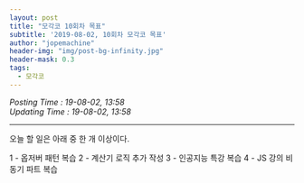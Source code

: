 ```yaml
---
layout: post
title: "모각코 10회차 목표"
subtitle: '2019-08-02, 10회차 모각코 목표'
author: "jopemachine"
header-img: "img/post-bg-infinity.jpg"
header-mask: 0.3
tags:
  - 모각코
---
```


<i>Posting Time : 19-08-02, 13:58</i><br>
<i>Updating Time : 19-08-02, 13:58</i><br>

---

오늘 할 일은 아래 중 한 개 이상이다.

1 - 옵저버 패턴 복습
2 - 계산기 로직 추가 작성
3 - 인공지능 특강 복습
4 - JS 강의 비동기 파트 복습